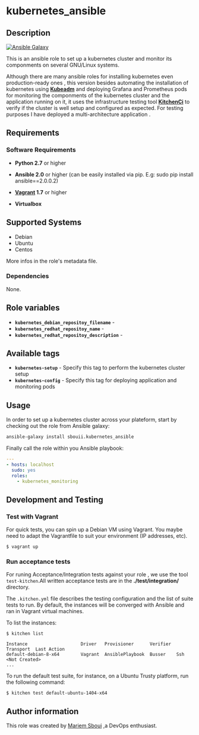 # kubernetes_ansible

## Description

[![Ansible Galaxy](https://img.shields.io/badge/galaxy-sbouii.kubernetes_ansible-blue.svg)](https://galaxy.ansible.com/sbouii/kubernetes_ansible/)

This is an ansible role to set up a kubernetes cluster and monitor its componments on several GNU/Linux systems.

Although there are many ansible roles for installing kubernetes even production-ready ones , this version besides automating the installation of kubernetes using  **[Kubeadm](https://kubernetes.io/docs/setup/independent/create-cluster-kubeadm/)** and deploying Grafana and Prometheus pods for monitoring the componments of the kubernetes cluster and the application running on it,
it uses the infrastructure testing tool **[KitchenCi](http://kitchen.ci/)** to verify if the cluster is well setup and configured as expected.
For testing purposes I have deployed a multi-architecture application .

## Requirements

### Software Requirements

- **Python 2.7** or higher

- **Ansible 2.0** or higher (can be easily installed via pip. E.g: sudo pip install ansible==2.0.0.2)

- **[Vagrant](https://www.vagrantup.com/) 1.7** or higher 

- **Virtualbox**


## Supported Systems

- Debian
- Ubuntu
- Centos

More infos in the role's metadata file.

### Dependencies

None.

## Role variables

- **`kubernetes_debian_repositoy_filename`** - 
- **`kubernetes_redhat_repositoy_name`** - 
- **`kubernetes_redhat_repositoy_description`** - 

## Available tags

- **`kubernetes-setup`** - Specify this tag to perform the kubernetes cluster setup
- **`kubernetes-config`** - Specify this tag for deploying application and monitoring pods 

## Usage

In order to set up a kubernetes cluster across your plateform, start by checking out the role from Ansible galaxy:
```bash
ansible-galaxy install sbouii.kubernetes_ansible
```

Finally call the role within you Ansible playbook:
```yaml
---
- hosts: localhost
  sudo: yes
  roles:
    - kubernetes_monitoring
```

## Development and Testing
### Test with Vagrant
For quick tests, you can spin up a Debian VM using Vagrant. You maybe need to adapt the Vagrantfile to suit your environment (IP addresses, etc).

    $ vagrant up
  
### Run acceptance tests

For runing Acceptance/Integration tests against your role , we use the tool `test-kitchen`.All written acceptance tests are in the **./test/integration/** directory.

The `.kitchen.yml` file describes the testing configuration and the list of suite tests to run. By default, the instances will be converged with Ansible and ran in Vagrant virtual machines.

To list the instances:

    $ kitchen list

    Instance                    Driver   Provisioner      Verifier  Transport  Last Action
    default-debian-8-x64        Vagrant  AnsiblePlaybook  Busser    Ssh        <Not Created>
    ...

To run the default test suite, for instance, on a Ubuntu Trusty platform, run the following command:

    $ kitchen test default-ubuntu-1404-x64

## Author information

This role was created by [Mariem Sboui](https://www.linkedin.com/in/mariem-sboui-76906711b) ,a DevOps enthusiast.
